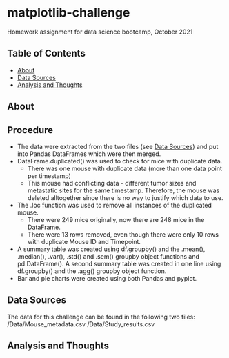 # matplotlib-challenge
Homework assignment for data science bootcamp, October 2021

## Table of Contents
* [About](#about)
* [Data Sources](#datasources)
* [Analysis and Thoughts](#analysisandthoughts)

## About

## Procedure
* The data were extracted from the two files (see [Data Sources](#datasources)) and put into Pandas DataFrames which were then merged. 
* DataFrame.duplicated() was used to check for mice with duplicate data. 
  * There was one mouse with duplicate data (more than one data point per timestamp)
  * This mouse had conflicting data - different tumor sizes and metastatic sites for the same timestamp. Therefore, the mouse was deleted alltogether since there is no way to justify which data to use. 
* The .loc function was used to remove all instances of the duplicated mouse. 
  * There were 249 mice originally, now there are 248 mice in the DataFrame. 
  * There were 13 rows removed, even though there were only 10 rows with duplicate Mouse ID and Timepoint. 
* A summary table was created using df.groupby() and the .mean(), .median(), .var(), .std() and .sem() groupby object functions and pd.DataFrame(). A second summary table was created in one line using df.groupby() and the .agg() groupby object function. 
* Bar and pie charts were created using both Pandas and pyplot. 


## Data Sources
The data for this challenge can be found in the following two files:
/Data/Mouse_metadata.csv 
/Data/Study_results.csv

## Analysis and Thoughts
